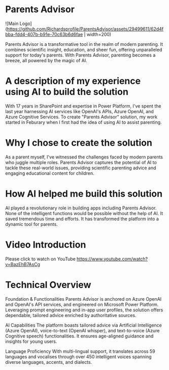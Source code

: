 # Parents Advisor
![Main Logo](https://github.com/Richardsprofile/ParentsAdvisor/assets/29499611/62d4fbba-fdd4-407b-b91e-70c63b6d6fae | width=200)

Parents Advisor is a transformative tool in the realm of modern parenting. It combines scientific insight, education, and sheer fun, offering unparalleled support for today's parents. With Parents Advisor, parenting becomes a breeze, all powered by the magic of AI.


# A description of my experience using AI to build the solution
With 17 years in SharePoint and expertise in Power Platform, I've spent the last year harnessing AI services like OpenAI's APIs, Azure OpenAI, and Azure Cognitive Services. To create "Parents Advisor" solution, my work started in Feburary when I first had the idea of using AI to assist parenting.

# Why I chose to create the solution
As a parent myself, I've witnessed the challenges faced by modern parents who juggle multiple roles. Parents Advisor captures the potential of AI to tackle these real-world issues, providing scientific parenting advice and engaging educational content for children.

# How AI helped me build this solution
AI played a revolutionary role in building apps including Parents Advisor. None of the intelligent functions would be possible without the help of AI. It saved tremendous time and efforts. It has transformed the platform into a dynamic tool for parents.


# Video Introduction
Please click to watch on YouTube https://www.youtube.com/watch?v=BazEhB7AsCg

# Technical Overview
Foundation & Functionalities
Parents Advisor is anchored on Azure OpenAI and OpenAI's API services, and engineered on Microsoft Power Platform. Leveraging prompt engineering and in-app user profiles, the solution offers dependable, tailored advice enriched by authoritative sources.

AI Capabilities
The platform boasts tailored advice via Artificial Intelligence (Azure OpenAI), voice-to-text (OpenAI whisper), and text-to-voice (Azure Cognitive speech) functionalities. It ensures age-aligned guidance and insights for young users.

Language Proficiency
With multi-lingual support, it translates across 59 languages and vocalises through over 450 intelligent voices spanning diverse languages, accents, and dialects.
